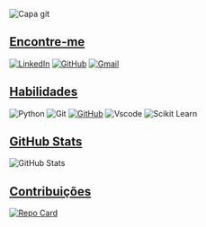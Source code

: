 
![Capa git](https://github.com/dvpdsc/dvpdsc/assets/148638306/85c32a25-4a9d-4299-a443-681c5339fd61)


## [Encontre-me](title_color=30A3DC) 
[![LinkedIn](https://img.shields.io/badge/LinkedIn-30A3DC?style=for-the-badge&logo=linkedin&logoColor=black)](https://www.linkedin.com/in/davi-chaves-319a1826b/)  [![GitHub](https://img.shields.io/badge/GitHub-30A3DC?style=for-the-badge&logo=github&logoColor=black)](https://github.com/dvpdsc) [![Gmail](https://img.shields.io/badge/Gmail-30A3DC?style=for-the-badge&logo=gmail&logoColor=black)](mailto:dvpdsc@gmail.com) 

## [Habilidades](title_color=30A3DC)
![Python](https://img.shields.io/badge/python-30A3DC?style=for-the-badge&logo=python&logoColor=black) ![Git](https://img.shields.io/badge/GIT-30A3DC?style=for-the-badge&logo=git&logoColor=black) [![GitHub](https://img.shields.io/badge/GitHub-30A3DC?style=for-the-badge&logo=github&logoColor=black)](https://github.com/dvpdsc) ![Vscode](https://img.shields.io/badge/Vscode-30A3DC?style=for-the-badge&logo=visual-studio-code&logoColor=black) ![Scikit Learn](https://img.shields.io/badge/ScikitLearn-30A3DC?style=for-the-badge&logo=scikitlearn&logoColor=black)

## [GitHub Stats](title_color=30A3DC)
![GitHub Stats](https://github-readme-stats.vercel.app/api?username=dvpdsc&theme=transparent&bg_color=000C&border_color=30A3DC&show_icons=true&icon_color=30A3DC&title_color=30A3DC&text_color=FFF) 


## [Contribuições](title_color=30A3DC)
[![Repo Card](https://github-readme-stats.vercel.app/api/pin/?username=dvpdsc&repo=dio-lab-open-source&bg_color=000&border_color=30A3DC&show_icons=true&icon_color=30A3DC&title_color=30A3DC&text_color=FFF)](https://github.com/dvpdsc/dio-lab-open-source)
